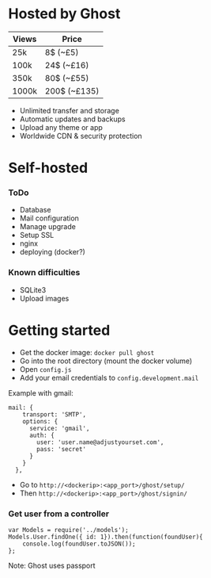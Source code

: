 # Hosted by Ghost #
 Views | Price
 ----- | ------------
25k   | 8$ (~£5)
100k  | 24$ (~£16)
350k  | 80$ (~£55)
1000k | 200$ (~£135)

- Unlimited transfer and storage
- Automatic updates and backups
- Upload any theme or app
- Worldwide CDN & security protection

# Self-hosted #
### ToDo ###
- Database
- Mail configuration
- Manage upgrade
- Setup SSL
- nginx
- deploying (docker?)

### Known difficulties ###
- SQLite3
- Upload images

# Getting started #
- Get the docker image: `docker pull ghost`
- Go into the root directory (mount the docker volume)
- Open `config.js`
- Add your email credentials to `config.development.mail`
    
Example with gmail:

    mail: {
        transport: 'SMTP',
        options: {
          service: 'gmail',
          auth: {
            user: 'user.name@adjustyourset.com',
            pass: 'secret'
          }
        }
      },

- Go to `http://<dockerip>:<app_port>/ghost/setup/`
- Then `http://<dockerip>:<app_port>/ghost/signin/`

### Get user from a controller ###

    var Models = require('../models');
    Models.User.findOne({ id: 1}).then(function(foundUser){
        console.log(foundUser.toJSON());
    };

Note: Ghost uses passport
